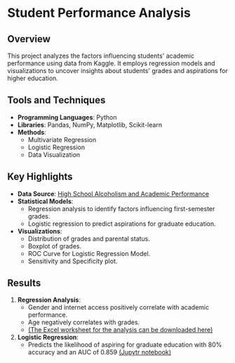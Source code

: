 # Student Performance Analysis

## Overview
This project analyzes the factors influencing students' academic performance using data from Kaggle. It employs regression models and visualizations to uncover insights about students' grades and aspirations for higher education.

## Tools and Techniques
- **Programming Languages**: Python
- **Libraries**: Pandas, NumPy, Matplotlib, Scikit-learn
- **Methods**:
  - Multivariate Regression
  - Logistic Regression
  - Data Visualization

## Key Highlights
- **Data Source**: [High School Alcoholism and Academic Performance](https://www.kaggle.com/datasets/gabrielluizone/high-school-alcoholism-and-academic-performance/data)
- **Statistical Models**:
  - Regression analysis to identify factors influencing first-semester grades.
  - Logistic regression to predict aspirations for graduate education.
- **Visualizations**:
  - Distribution of grades and parental status.
  - Boxplot of grades.
  - ROC Curve for Logistic Regression Model.
  - Sensitivity and Specificity plot.

## Results
1. **Regression Analysis**:
   - Gender and internet access positively correlate with academic performance.
   - Age negatively correlates with grades.
   - [(The Excel worksheet for the analysis can be downloaded here)](./Excel_Analysis_MultivariateRegression.xlsx)
2. **Logistic Regression**:
   - Predicts the likelihood of aspiring for graduate education with 80% accuracy and an AUC of 0.859 [(Jupytr notebook)](./Logistic_Regression.ipynb)

<!--## Files
- **Report**: [Student Performance Analysis Report](2504378_MABS.pdf)
- **Code**: Analysis scripts used for regression and visualization.
- **Visualizations**:
  - Histogram of Grades
  - Pie Chart of Parental Status
  - ROC Curve for Logistic Regression }} -->

 

